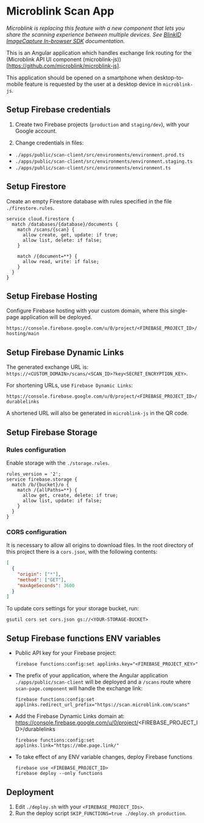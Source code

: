 # Microblink Scan App

*Microblink is replacing this feature with a new component that lets you share the scanning experience between multiple devices. See [BlinkID ImageCapture In-browser SDK](https://github.com/BlinkID/blinkid-imagecapture-in-browser) documentation.*

This is an Angular application which handles exchange link routing for the (Microblink API UI component (microblink-js))[https://github.com/microblink/microblink-js].  

This application should be opened on a smartphone when desktop-to-mobile feature is requested by the user at a desktop device in `microblink-js`.

## Setup Firebase credentials

1. Create two Firebase projects (`production` and `staging/dev`), with your Google account.

2. Change credentials in files:

- `./apps/public/scan-client/src/environments/environment.prod.ts`
- `./apps/public/scan-client/src/environments/environment.staging.ts`
- `./apps/public/scan-client/src/environments/environment.ts`

## Setup Firestore

Create an empty Firestore database with rules specified in the file `./firestore.rules`.

```
service cloud.firestore {
  match /databases/{database}/documents {
    match /scans/{scan} {    
      allow create, get, update: if true;
      allow list, delete: if false;
    }    
    
    match /{document=**} {
      allow read, write: if false;
    }
  }
}
```

## Setup Firebase Hosting

Configure Firebase hosting with your custom domain, where this single-page application will be deployed.

`https://console.firebase.google.com/u/0/project/<FIREBASE_PROJECT_ID>/hosting/main`

## Setup Firebase Dynamic Links

The generated exchange URL is: `https://<CUSTOM_DOMAIN>/scans/<SCAN_ID>?key<SECRET_ENCRYPTION_KEY>`. 

For shortening URLs, use `Firebase Dynamic Links`:

`https://console.firebase.google.com/u/0/project/<FIREBASE_PROJECT_ID>/durablelinks`  

A shortened URL will also be generated in `microblink-js` in the QR code.

## Setup Firebase Storage

### Rules configuration

Enable storage with the `./storage.rules`.

```
rules_version = '2';
service firebase.storage {
  match /b/{bucket}/o {
    match /{allPaths=**} {
      allow get, create, delete: if true;
      allow list, update: if false;
    }
  }
}
```

### CORS configuration

It is necessary to allow all origins to download files. 
In the root directory of this project there is a `cors.json`, with the following contents:

```json
[
  {
    "origin": ["*"],
    "method": ["GET"],
    "maxAgeSeconds": 3600
  }
]
```

To update cors settings for your storage bucket, run:

```
gsutil cors set cors.json gs://<YOUR-STORAGE-BUCKET>
```

## Setup Firebase functions ENV variables

- Public API key for your Firebase project:

	```
	firebase functions:config:set applinks.key="<FIREBASE_PROJECT_KEY>"
	```

- The prefix of your application, where the Angular application `./apps/public/scan-client` will be deployed and a `/scans` route where `scan-page.component` will handle the exchange link:

	```
	firebase functions:config:set applinks.redirect_url_prefix="https://scan.microblink.com/scans"
	```

- Add the Firebase Dynamic Links domain at:
https://console.firebase.google.com/u/0/project/<FIREBASE_PROJECT_ID>/durablelinks

	```
	firebase functions:config:set applinks.link="https://mbe.page.link/"
	```

- To take effect of any ENV variable changes, deploy Firebase functions

	```
	firebase use <FIREBASE_PROJECT_ID>
	firebase deploy --only functions
	```

## Deployment

1. Edit `./deploy.sh` with your `<FIREBASE_PROJECT_IDs>`.
2. Run the deploy script `SKIP_FUNCTIONS=true ./deploy.sh production`.


